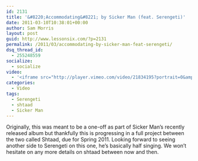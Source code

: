 ```yaml
---
id: 2131
title: '&#8220;Accommodating&#8221; by Sicker Man (feat. Serengeti)'
date: 2011-03-10T10:38:01+00:00
author: Sam Morris
layout: post
guid: http://www.lessonsix.com/?p=2131
permalink: /2011/03/accommodating-by-sicker-man-feat-serengeti/
dsq_thread_id:
  - 255248559
socialize:
  - socialize
video:
  - '<iframe src="http://player.vimeo.com/video/21834195?portrait=0&amp;color=009aff" width="540" height="405" frameborder="0"></iframe>'
categories:
  - Video
tags:
  - Serengeti
  - shtaad
  - Sicker Man
---
```

Originally, this was meant to be a one-off as part of Sicker Man&#8217;s recently released album but thankfully this is progressing in a full project between the two called Shtaad, due for Spring 2011. Looking forward to seeing another side to Serengeti on this one, he&#8217;s basically half singing. We won&#8217;t hesitate on any more details on shtaad between now and then.